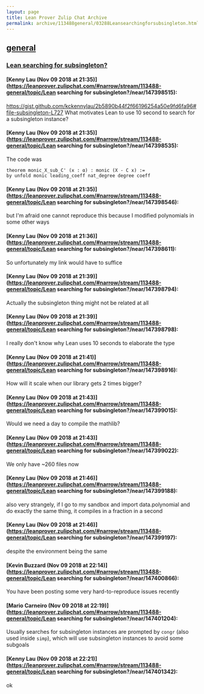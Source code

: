 ```yaml
---
layout: page
title: Lean Prover Zulip Chat Archive 
permalink: archive/113488general/03288Leansearchingforsubsingleton.html
---
```


## [general](index.html)
### [Lean searching for subsingleton?](03288Leansearchingforsubsingleton.html)

#### [Kenny Lau (Nov 09 2018 at 21:35)](https://leanprover.zulipchat.com/#narrow/stream/113488-general/topic/Lean searching for subsingleton?/near/147398515):
https://gist.github.com/kckennylau/2b5890b44f2f66196254a50e9fd6fa96#file-subsingleton-L727
What motivates Lean to use 10 second to search for a subsingleton instance?

#### [Kenny Lau (Nov 09 2018 at 21:35)](https://leanprover.zulipchat.com/#narrow/stream/113488-general/topic/Lean searching for subsingleton?/near/147398535):
The code was
```lean
theorem monic_X_sub_C' (x : α) : monic (X - C x) :=
by unfold monic leading_coeff nat_degree degree coeff
```

#### [Kenny Lau (Nov 09 2018 at 21:35)](https://leanprover.zulipchat.com/#narrow/stream/113488-general/topic/Lean searching for subsingleton?/near/147398546):
but I'm afraid one cannot reproduce this because I modified polynomials in some other ways

#### [Kenny Lau (Nov 09 2018 at 21:36)](https://leanprover.zulipchat.com/#narrow/stream/113488-general/topic/Lean searching for subsingleton?/near/147398611):
So unfortunately my link would have to suffice

#### [Kenny Lau (Nov 09 2018 at 21:39)](https://leanprover.zulipchat.com/#narrow/stream/113488-general/topic/Lean searching for subsingleton?/near/147398794):
Actually the subsingleton thing might not be related at all

#### [Kenny Lau (Nov 09 2018 at 21:39)](https://leanprover.zulipchat.com/#narrow/stream/113488-general/topic/Lean searching for subsingleton?/near/147398798):
I really don't know why Lean uses 10 seconds to elaborate the type

#### [Kenny Lau (Nov 09 2018 at 21:41)](https://leanprover.zulipchat.com/#narrow/stream/113488-general/topic/Lean searching for subsingleton?/near/147398916):
How will it scale when our library gets 2 times bigger?

#### [Kenny Lau (Nov 09 2018 at 21:43)](https://leanprover.zulipchat.com/#narrow/stream/113488-general/topic/Lean searching for subsingleton?/near/147399015):
Would we need a day to compile the mathlib?

#### [Kenny Lau (Nov 09 2018 at 21:43)](https://leanprover.zulipchat.com/#narrow/stream/113488-general/topic/Lean searching for subsingleton?/near/147399022):
We only have ~260 files now

#### [Kenny Lau (Nov 09 2018 at 21:46)](https://leanprover.zulipchat.com/#narrow/stream/113488-general/topic/Lean searching for subsingleton?/near/147399188):
also very strangely, if I go to my sandbox and import data.polynomial and do exactly the same thing, it compiles in a fraction in a second

#### [Kenny Lau (Nov 09 2018 at 21:46)](https://leanprover.zulipchat.com/#narrow/stream/113488-general/topic/Lean searching for subsingleton?/near/147399197):
despite the environment being the same

#### [Kevin Buzzard (Nov 09 2018 at 22:14)](https://leanprover.zulipchat.com/#narrow/stream/113488-general/topic/Lean searching for subsingleton?/near/147400866):
You have been posting some very hard-to-reproduce issues recently

#### [Mario Carneiro (Nov 09 2018 at 22:19)](https://leanprover.zulipchat.com/#narrow/stream/113488-general/topic/Lean searching for subsingleton?/near/147401204):
Usually searches for subsingleton instances are prompted by `congr` (also used inside `simp`), which will use subsingleton instances to avoid some subgoals

#### [Kenny Lau (Nov 09 2018 at 22:21)](https://leanprover.zulipchat.com/#narrow/stream/113488-general/topic/Lean searching for subsingleton?/near/147401342):
ok

